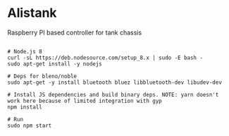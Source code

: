 # Alistank

Raspberry PI based controller for tank chassis


```

# Node.js 8
curl -sL https://deb.nodesource.com/setup_8.x | sudo -E bash -
sudo apt-get install -y nodejs

# Deps for bleno/noble
sudo apt-get -y install bluetooth bluez libbluetooth-dev libudev-dev

# Install JS dependencies and build binary deps. NOTE: yarn doesn't work here because of limited integration with gyp
npm install  

# Run 
sudo npm start
